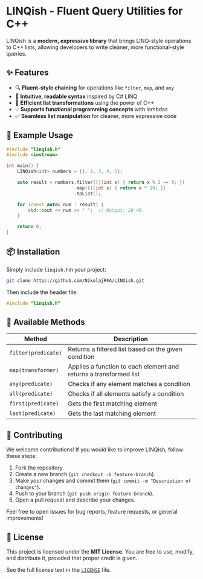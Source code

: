 # LINQish - Fluent Query Utilities for C++

LINQish is a **modern, expressive library** that brings LINQ-style operations to C++ lists, allowing developers to write cleaner, more functional-style queries.

## ✨ Features
- 🔍 **Fluent-style chaining** for operations like `filter`, `map`, and `any`
- 📜 **Intuitive, readable syntax** inspired by C# LINQ
- 🚀 **Efficient list transformations** using the power of C++
- 💡 **Supports functional programming concepts** with lambdas
- ✅ **Seamless list manipulation** for cleaner, more expressive code

## 🔗 Example Usage

```cpp
#include "linqish.h"
#include <iostream>

int main() {
    LINQish<int> numbers = {1, 2, 3, 4, 5};

    auto result = numbers.filter([](int x) { return x % 2 == 0; })
                         .map([](int x) { return x * 10; })
                         .toList();

    for (const auto& num : result) {
        std::cout << num << " ";  // Output: 20 40
    }

    return 0;
}
```
## 📦 Installation
Simply include `linqish.h`in your project:
```bash
git clone https://github.com/NikolajRFA/LINQish.git
```
Then include the header file:
```cpp
#include "linqish.h"
```
## 📜 Available Methods
| Method  | Description |
|---------|-------------|
| `filter(predicate)` | Returns a filtered list based on the given condition |
| `map(transformer)` | Applies a function to each element and returns a transformed list |
| `any(predicate)` | Checks if any element matches a condition |
| `all(predicate)` | Checks if all elements satisfy a condition |
| `first(predicate)` | Gets the first matching element |
| `last(predicate)` | Gets the last matching element |

## 🤝 Contributing

We welcome contributions! If you would like to improve LINQish, follow these steps:

1. Fork the repository.
2. Create a new branch (`git checkout -b feature-branch`).
3. Make your changes and commit them (`git commit -m "Description of changes"`).
4. Push to your branch (`git push origin feature-branch`).
5. Open a pull request and describe your changes.

Feel free to open issues for bug reports, feature requests, or general improvements!

## 📜 License

This project is licensed under the **MIT License**. You are free to use, modify, and distribute it, provided that proper credit is given.

See the full license text in the [`LICENSE`](LICENSE) file.

